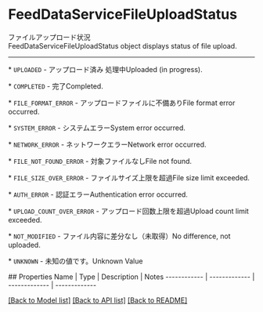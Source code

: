 # FeedDataServiceFileUploadStatus

<div lang=\"ja\">ファイルアップロード状況</div> <div lang=\"en\">FeedDataServiceFileUploadStatus object displays status of file upload.</div> <hr> <p>* <code>UPLOADED</code> - <span lang=\"ja\">アップロード済み 処理中</span><span lang=\"en\">Uploaded (in progress).</span></p> <p>* <code>COMPLETED</code> - <span lang=\"ja\">完了</span><span lang=\"en\">Completed.</span></p> <p>* <code>FILE_FORMAT_ERROR</code> - <span lang=\"ja\">アップロードファイルに不備あり</span><span lang=\"en\">File format error occurred.</span></p> <p>* <code>SYSTEM_ERROR</code> - <span lang=\"ja\">システムエラー</span><span lang=\"en\">System error occurred.</span></p> <p>* <code>NETWORK_ERROR</code> - <span lang=\"ja\">ネットワークエラー</span><span lang=\"en\">Network error occurred.</span></p> <p>* <code>FILE_NOT_FOUND_ERROR</code> - <span lang=\"ja\">対象ファイルなし</span><span lang=\"en\">File not found.</span></p> <p>* <code>FILE_SIZE_OVER_ERROR</code> - <span lang=\"ja\">ファイルサイズ上限を超過</span><span lang=\"en\">File size limit exceeded.</span></p> <p>* <code>AUTH_ERROR</code> - <span lang=\"ja\">認証エラー</span><span lang=\"en\">Authentication error occurred.</span></p> <p>* <code>UPLOAD_COUNT_OVER_ERROR</code> - <span lang=\"ja\">アップロード回数上限を超過</span><span lang=\"en\">Upload count limit exceeded.</span></p> <p>* <code>NOT_MODIFIED</code> - <span lang=\"ja\">ファイル内容に差分なし（未取得）</span><span lang=\"en\">No difference, not uploaded.</span></p> <p>* <code>UNKNOWN</code> - <span lang=\"ja\">未知の値です。</span><span lang=\"en\">Unknown Value</span></p> 
## Properties
Name | Type | Description | Notes
------------ | ------------- | ------------- | -------------

[[Back to Model list]](../README.md#documentation-for-models) [[Back to API list]](../README.md#documentation-for-api-endpoints) [[Back to README]](../README.md)


